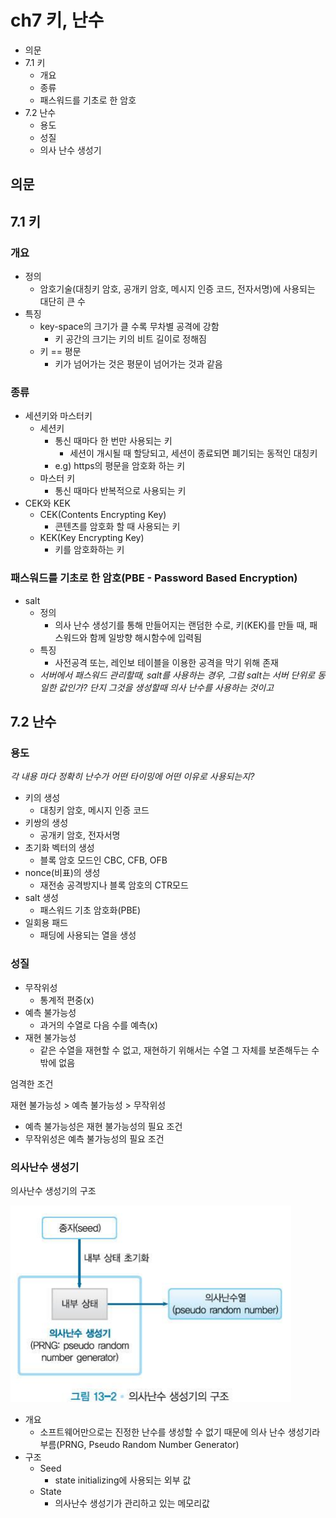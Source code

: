 # ch7 키, 난수

- 의문
- 7.1 키
  - 개요
  - 종류
  - 패스워드를 기초로 한 암호
- 7.2 난수
  - 용도
  - 성질
  - 의사 난수 생성기

## 의문

## 7.1 키

### 개요

- 정의
  - 암호기술(대칭키 암호, 공개키 암호, 메시지 인증 코드, 전자서명)에 사용되는 대단히 큰 수
- 특징
  - key-space의 크기가 클 수록 무차별 공격에 강함
    - 키 공간의 크기는 키의 비트 길이로 정해짐
  - 키 == 평문
    - 키가 넘어가는 것은 평문이 넘어가는 것과 같음

### 종류

- 세션키와 마스터키
  - 세션키
    - 통신 때마다 한 번만 사용되는 키
      - 세션이 개시될 때 할당되고, 세션이 종료되면 폐기되는 동적인 대칭키
    - e.g) https의 평문을 암호화 하는 키
  - 마스터 키
    - 통신 때마다 반복적으로 사용되는 키
- CEK와 KEK
  - CEK(Contents Encrypting Key)
    - 콘텐츠를 암호화 할 때 사용되는 키
  - KEK(Key Encrypting Key)
    - 키를 암호화하는 키

### 패스워드를 기초로 한 암호(PBE - Password Based Encryption)

- salt
  - 정의
    - 의사 난수 생성기를 통해 만들어지는 랜덤한 수로, 키(KEK)를 만들 때, 패스워드와 함께 일방향 해시함수에 입력됨
  - 특징
    - 사전공격 또는, 레인보 테이블을 이용한 공격을 막기 위해 존재
  - *서버에서 패스워드 관리할때, salt를 사용하는 경우, 그럼 salt는 서버 단위로 동일한 값인가? 단지 그것을 생성할때 의사 난수를 사용하는 것이고*

## 7.2 난수

### 용도

*각 내용 마다 정확히 난수가 어떤 타이밍에 어떤 이유로 사용되는지?*

- 키의 생성
  - 대칭키 암호, 메시지 인증 코드
- 키쌍의 생성
  - 공개키 암호, 전자서명
- 초기화 벡터의 생성
  - 블록 암호 모드인 CBC, CFB, OFB
- nonce(비표)의 생성
  - 재전송 공격방지나 블록 암호의 CTR모드
- salt 생성
  - 패스워드 기초 암호화(PBE)
- 일회용 패드
  - 패딩에 사용되는 열을 생성

### 성질

- 무작위성
  - 통계적 편중(x)
- 예측 불가능성
  - 과거의 수열로 다음 수를 예측(x)
- 재현 불가능성
  - 같은 수열을 재현할 수 없고, 재현하기 위해서는 수열 그 자체를 보존해두는 수밖에 없음

엄격한 조건

재현 불가능성 > 예측 불가능성 > 무작위성

- 예측 불가능성은 재현 불가능성의 필요 조건
- 무작위성은 예측 불가능성의 필요 조건


### 의사난수 생성기

의사난수 생성기의 구조

![](./images/ch7/psudo_random_number_generator1.png)

- 개요
  - 소프트웨어만으로는 진정한 난수를 생성할 수 없기 때문에 의사 난수 생성기라 부름(PRNG, Pseudo Random Number Generator)
- 구조
  - Seed
    - state initializing에 사용되는 외부 값
  - State
    - 의사난수 생성기가 관리하고 있는 메모리값

